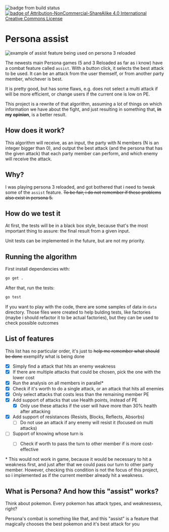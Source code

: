![badge from build status](https://github.com/michelonfelipe/persona-assist/actions/workflows/test.yml/badge.svg?branch=main)
[![badge of Attribution-NonCommercial-ShareAlike 4.0 International Creative Commons License](https://licensebuttons.net/l/by-nc-sa/4.0/88x31.png)](http://creativecommons.org/licenses/by-nc-sa/4.0/)

# Persona assist

![example of assist feature being used on persona 3 reloaded](./persona-assist.gif)

The newests main Persona games (5 and 3 Reloaded as far as i know) have a combat feature called `assist`. With a button click, it selects the best attack to be used. It can be an attack from the user themself, or from another party member, whichever is best.

It is pretty good, but has some flaws, e.g. does not select a multi attack if will be more efficient, or change users if the current one is low on PE.

This project is a rewrite of that algorithm, assuming a lot of things on which information we have about the fight, and just resulting in something that, **in my opinion**, is a better result.

## How does it work?

This algorithm will receive, as an input, the party with N members (N is an integer bigger than 0), and output the best attack (and the persona that has the given attack) that each party member can perform, and which enemy will receive the attack.

## Why?

I was playing persona 3 reloaded, and got bothered that i need to tweak some of the `assist` feature. ~~To be fair, i do not remember if these problems also exist in persona 5.~~

## How do we test it

At first, the tests will be in a black box style, because that's the most important thing to assure: the final result from a given input.

Unit tests can be implemented in the future, but are not my priority.

## Running the algorithm

First install dependencies with:
```bash
go get .
```

After that, run the tests:
```bash
go test
```

If you want to play with the code, there are some samples of data in `data` directory. Those files were created to help bulding tests, like factories (maybe i should refactor it to be actual factories), but they can be used to check possible outcomes

## List of features
This list has no particular order, it's just to ~~help me remember what should be done~~ exemplify what is being done

- [x] Simply find a attack that hits an enemy weakness
- [x] If there are multiple attacks that could be chosen, pick the one with the lower cost
- [x] Run the analysis on all members in parallel*
- [x] Check if it's worth to do a single attack, or an attack that hits all enemies
- [x] Only select attacks that costs less than the remaining member PE
- [x] Add support of attacks that use Health points, instead of PE
  - [x] Only use these attacks if the user will have more than 30% health after attacking
- [x] Add support of resistances (Resists, Blocks, Reflects, Absorbs)
  - [ ] Do not use an attack if any enemy will resist it (focused on multi attacks)
- [ ] Support of knowing whose turn is
  - [ ] Check if worth to pass the turn to other member if is more cost-effective


\* This would not work in game, because it would be necessary to hit a weakness first, and just after that we could pass our turn to other party member. However, checking this condition is not the focus of this project, so i implemented as if the current member already hit a weakness.

## What is Persona? And how this "assist" works?

Think about pokemon. Every pokemon has attack types, and weaknessess, right?

Persona's combat is something like that, and this "assist" is a feature that magically chooses the best pokemon and it's best attack for you
